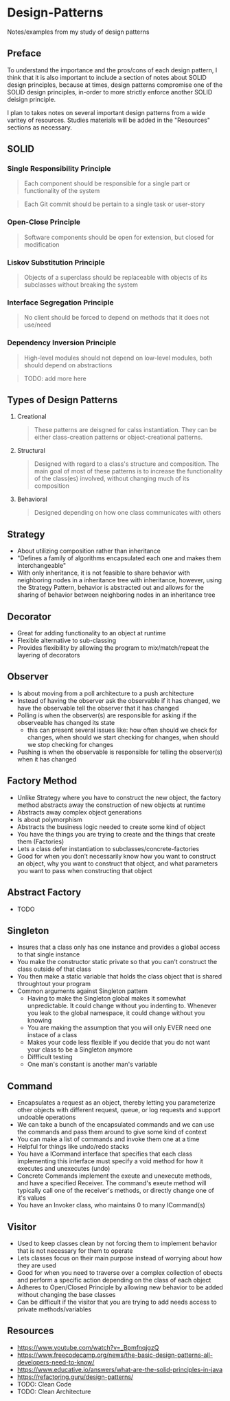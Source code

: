 # Design-Patterns
Notes/examples from my study of design patterns

## Preface
To understand the importance and the pros/cons of each design pattern, I think that it is also important to include a section of notes about SOLID design principles, because at times, design patterns compromise one of the SOLID design principles, in-order to more strictly enforce another SOLID deisign principle. 

I plan to takes notes on several important design patterns from a wide varitey of resources. Studies materials will be added in the "Resources" sections as necessary. 

## SOLID

### Single Responsibility Principle

> Each component should be responsible for a single part or functionality of the system

> Each Git commit should be pertain to a single task or user-story

### Open-Close Principle

> Software components should be open for extension, but closed for modification

### Liskov Substitution Principle

> Objects of a superclass should be replaceable with objects of its subclasses without breaking the system

### Interface Segregation Principle

> No client should be forced to depend on methods that it does not use/need

### Dependency Inversion Principle

> High-level modules should not depend on low-level modules, both should depend on abstractions

> TODO: add more here

## Types of Design Patterns
   1) Creational
      > These patterns are deisgned for calss instantiation. They can be either class-creation patterns or object-creational patterns.
   2) Structural
      > Designed with regard to a class's structure and composition. The main goal of most of these patterns is to increase the functionality of the class(es) involved, without changing much of its composition
   3) Behavioral
      > Designed depending on how one class communicates with others

## Strategy
   * About utilizing composition rather than inheritance
   * "Defines a family of algorithms encapsulated each one and makes them interchangeable"
   * With only inheritance, it is not feasible to share behavior with neighboring nodes in a inheritance tree with inheritance, however, using the Strategy Pattern, behavior is abstracted out and allows for the sharing of behavior between neighboring nodes in an inheritance tree

## Decorator
   * Great for adding functionality to an object at runtime
   * Flexible alternative to sub-classing
   * Provides flexibility by allowing the program to mix/match/repeat the layering of decorators

## Observer
   * Is about moving from a poll architecture to a push architecture
   * Instead of having the observer ask the observable if it has changed, we have the observable tell the observer that it has changed
   * Polling is when the observer(s) are responsible for asking if the observeable has changed its state
      * this can present several issues like: how often should we check for changes, when should we start checking for changes, when should we stop checking for changes
   * Pushing is when the observable is responsible for telling the observer(s) when it has changed

## Factory Method
   * Unlike Strategy where you have to construct the new object, the factory method abstracts away the construction of new objects at runtime
   * Abstracts away complex object generations
   * Is about polymorphism
   * Abstracts the business logic needed to create some kind of object
   * You have the things you are trying to create and the things that create them (Factories)
   * Lets a class defer instantiation to subclasses/concrete-factories
   * Good for when you don’t necessarily know how you want to construct an object, why you want to construct that object, and what parameters you want to pass when constructing that object

## Abstract Factory
   * TODO

## Singleton
   * Insures that a class only has one instance and provides a global access to that single instance
   * You make the constructor static private so that you can't construct the class outside of that class
   * You then make a static variable that holds the class object that is shared throughtout your program
   * Common arguments against Singleton pattern
      * Having to make the Singleton global makes it somewhat unpredictable. It could change without you indenting to. Whenever you leak to the global namespace, it could change without you knowing
      * You are making the assumption that you will only EVER need one instace of a class
      * Makes your code less flexible if you decide that you do not want your class to be a Singleton anymore
      * Diffficult testing
      * One man's constant is another man's variable 

## Command
   * Encapsulates a request as an object, thereby letting you parameterize other objects with different request, queue, or log requests and support undoable operations
   * We can take a bunch of the encapsulated commands and we can use the commands and pass them around to give some kind of context
   * You can make a list of commands and invoke them one at a time
   * Helpful for things like undo/redo stacks
   * You have a ICommand interface that specifies that each class implementing this interface must specify a void method for how it executes and unexecutes (undo)
   * Concrete Commands implement the exeute and unexecute methods, and have a specified Receiver. The command's exeute method will typically call one of the receiver's methods, or directly change one of it's values
   * You have an Invoker class, who maintains 0 to many ICommand(s)

## Visitor
   * Used to keep classes clean by not forcing them to implement behavior that is not necessary for them to operate
   * Lets classes focus on their main purpose instead of worrying about how they are used
   * Good for when you need to traverse over a complex collection of obects and perform a specific action depending on the class of each object
   * Adheres to Open/Closed Principle by allowing new behavior to be added without changing the base classes
   * Can be difficult if the visitor that you are trying to add needs access to private methods/variables


## Resources
   * https://www.youtube.com/watch?v=_BpmfnqjgzQ
   * https://www.freecodecamp.org/news/the-basic-design-patterns-all-developers-need-to-know/
   * https://www.educative.io/answers/what-are-the-solid-principles-in-java
   * https://refactoring.guru/design-patterns/
   * TODO: Clean Code
   * TODO: Clean Architecture

